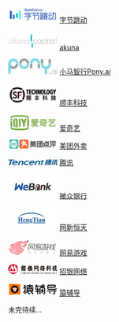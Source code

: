 ﻿<img src="assets/logo-字节跳动.png" width="100px">  [字节跳动](infos/字节跳动.md)

<img src="assets/logo-akuna.png" width="100px">  [akuna](infos/akuna.md)

<img src="assets/logo-小马智行 Pony.ai.jpg" width="100px"> [小马智行Pony.ai](infos/小马智行Pony.ai.md)

<img src="assets/logo-顺丰科技.png" width="100px">  [顺丰科技](infos/顺丰科技.md)

<img src="assets/logo-爱奇艺.png" width="100px">  [爱奇艺](infos/爱奇艺.md)

<img src="assets/logo-美团外卖.png" width="100px">  [美团外卖](infos/美团外卖.md)

<img src="assets/logo-腾讯.png" width="100px">  [腾讯](infos/腾讯.md)

<img src="assets/logo-微众银行.png" width="100px">  [微众银行](infos/微众银行.md)

<img src="assets/logo-网新恒天.png" width="100px">  [网新恒天](infos/网新恒天.md)

<img src="assets/logo-网易游戏.png" width="100px">  [网易游戏](infos/网易游戏.md)

<img src="assets/logo-招银网络.png" width="100px">  [招银网络](infos/招银网络.md)

<img src="assets/logo-猿辅导.png" width="100px"> [猿辅导](infos/猿辅导.md)

未完待续...
